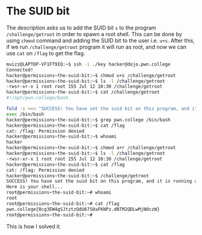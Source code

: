 # The SUID bit

The description asks us to add the SUID bit `s` to the program `/challenge/getroot` in order to spawn a root shell.
This can be done by using `chmod` command and adding the SUID bit to the user i.e. `u+s`.
After this, if we run `/challenge/getroot` program it will run as root, and now we can use `cat` on `/flag` to get the flag.

```bash
muizz@LAPTOP-VF1FT9IQ:~$ ssh -i ./key hacker@dojo.pwn.college
Connected!
hacker@permissions~the-suid-bit:~$ chmod u+s /challenge/getroot
hacker@permissions~the-suid-bit:~$ ls -l /challenge/getroot
-rwsr-xr-x 1 root root 155 Jul 12 10:30 /challenge/getroot
hacker@permissions~the-suid-bit:~$ cat /challenge/getroot
#!/opt/pwn.college/bash

fold -s <<< "SUCCESS! You have set the suid bit on this program, and it is running as root! Here is your shell..."
exec /bin/bash
hacker@permissions~the-suid-bit:~$ grep pwn.college /bin/bash
hacker@permissions~the-suid-bit:~$ cat /flag
cat: /flag: Permission denied
hacker@permissions~the-suid-bit:~$ whoami
hacker
hacker@permissions~the-suid-bit:~$ chmod a+r /challenge/getroot
hacker@permissions~the-suid-bit:~$ ls -l /challenge/getroot
-rwsr-xr-x 1 root root 155 Jul 12 10:30 /challenge/getroot
hacker@permissions~the-suid-bit:~$ cat /flag
cat: /flag: Permission denied
hacker@permissions~the-suid-bit:~$ /challenge/getroot
SUCCESS! You have set the suid bit on this program, and it is running as root!
Here is your shell...
root@permissions~the-suid-bit:~# whoami
root
root@permissions~the-suid-bit:~# cat /flag
pwn.college{0cg3EW4gSJtztzQdU67S0aFKNPz.dNTM2QDLwMjN0czW}
root@permissions~the-suid-bit:~#
```

This  is how I solved it.
